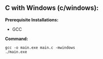 ## C with Windows (c/windows):
**Prerequisite Installations:** 
- GCC

**Command:**
```
gcc -o main.exe main.c -mwindows
./main.exe
```
